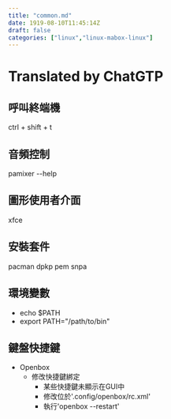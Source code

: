 ```yaml
---
title: "common.md"
date: 1919-08-10T11:45:14Z
draft: false
categories: ["linux","linux-mabox-linux"]
---
```




# Translated by ChatGTP

## 呼叫終端機

ctrl + shift + t

## 音頻控制

pamixer --help

## 圖形使用者介面

xfce

## 安裝套件

pacman
dpkp
pem
snpa

## 環境變數

* echo $PATH
* export PATH="/path/to/bin"

## 鍵盤快捷鍵

* Openbox
  * 修改快捷鍵綁定
    * 某些快捷鍵未顯示在GUI中
    * 修改位於'.config/openbox/rc.xml'
    * 執行'openbox --restart'